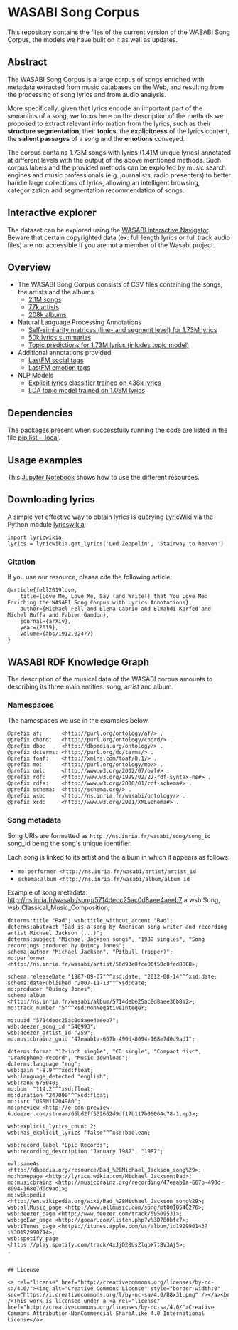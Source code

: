 # WASABI Song Corpus
This repository contains the files of the current version of the WASABI Song Corpus, the models we have built on it as well as updates.

## Abstract
The WASABI Song Corpus is a large corpus of songs enriched with metadata extracted from music databases on the Web, and resulting from the processing of song lyrics and from audio analysis. 

More specifically, given that lyrics encode an important part of the semantics of a song, we focus here on the description of the methods we proposed to extract relevant information from the lyrics, such as their **structure segmentation**, their **topics**, the **explicitness** of the lyrics content, the **salient passages** of a song and the **emotions** conveyed. 

The corpus contains 1.73M songs with lyrics (1.41M unique lyrics)  annotated at different levels with the output of the above mentioned methods. Such corpus labels and the provided methods can be exploited by music search engines and music professionals (e.g. journalists, radio presenters) to better handle large collections of lyrics, allowing an intelligent browsing, categorization and segmentation recommendation of songs.


## Interactive explorer
The dataset can be explored using the [WASABI Interactive Navigator](https://wasabi.i3s.unice.fr). Beware that certain copyrighted data (ex: full length lyrics or full track audio files) are not accessible if you are not a member of the Wasabi project.

## Overview
- The WASABI Song Corpus consists of CSV files containing the songs, the artists and the albums.
  - [2.1M songs](https://mega.nz/#!GUhzBagS!dkWiRhRKCzTpbWtWcUvoD3Rrhleq50krvvg6n0SaI-w)
  - [77k artists](https://mega.nz/#!jUojAQjb!lV6K3U49l0xzw7XzL5zXKQscSI8hntrO_FVp8luH4zE)
  - [208k albums](https://mega.nz/#!ScwnlarS!V59gnQY_oDOFzBplIok7nMnAC2QUq7UpbgmpDjLAWWQ)
- Natural Language Processing Annotations
  - [Self-similarity matrices (line- and segment level) for 1.73M lyrics](https://mega.nz/#!HR5R3ACA!wV9zqtQSxziZCdXwu3gApnrTIPyH2hMAgGUYJEqmlmk)
  - [50k lyrics summaries](https://mega.nz/#!SdpxTS4I!SdbzMWvZO9fKkIF1OkHZ5lPH6v5w0HvK-GeztBV1T-g)
  - [Topic predictions for 1.73M lyrics (inludes topic model)](https://mega.nz/#!CUpl0KKJ!tLlL1eMKjX94ZJvpaO7w7HFtozpKDlyruVwRt2z-9G4)
- Additional annotations provided
  - [LastFM social tags](https://mega.nz/#!WQx1ka7K!9PfU3K7q6JkqkfMdrirS5IRsMbEJVV1FWBEmoUGK5ME)
  - [LastFM emotion tags](https://mega.nz/#!KN5jwYpZ!GFEc04t87ylJYILQQzjMaeZNg0_DoBnYeo0dvxLoLg4)
- NLP Models
  - [Explicit lyrics classifier trained on 438k lyrics](https://mega.nz/#!ndx3zQ4I!K6Qq6Bvf9NXWHejPvMyxwTUJGn-U8K6auuN0gCktcmU)
  - [LDA topic model trained on 1.05M lyrics](https://mega.nz/#!KFhh2AyC!-OaAifvACt3CAo-Pl-D14LIOb6Gx4ReJzjmqY7StwCY)

## Dependencies
The packages present when successfully running the code are listed in the file [pip list --local](doc/pip%20list%20--local).

## Usage examples
This [Jupyter Notebook](Showcase.ipynb) shows how to use the different resources.

## Downloading lyrics
A simple yet effective way to obtain lyrics is querying [LyricWiki](https://lyrics.fandom.com/wiki/LyricWiki) via the Python module [lyricswikia](https://pypi.org/project/lyricwikia/):
```
import lyricwikia
lyrics = lyricwikia.get_lyrics('Led Zeppelin', 'Stairway to heaven')
```

### Citation
If you use our resource, please cite the following article:
```
@article{fell2019love,
    title={Love Me, Love Me, Say (and Write!) that You Love Me: Enriching the WASABI Song Corpus with Lyrics Annotations},
    author={Michael Fell and Elena Cabrio and Elmahdi Korfed and Michel Buffa and Fabien Gandon},
    journal={arXiv},
    year={2019},
    volume={abs/1912.02477}
}
```

## WASABI RDF Knowledge Graph

The description of the musical data of the WASABI corpus amounts to describing its three main entities: song, artist and album.

### Namespaces

The namespaces we use in the examples below.

```turtle
@prefix af:      <http://purl.org/ontology/af/> .
@prefix chord:   <http://purl.org/ontology/chord/> .
@prefix dbo:     <http://dbpedia.org/ontology/> .
@prefix dcterms: <http://purl.org/dc/terms/> .
@prefix foaf:    <http://xmlns.com/foaf/0.1/> .
@prefix mo:      <http://purl.org/ontology/mo/> .
@prefix owl:     <http://www.w3.org/2002/07/owl#> .
@prefix rdf:     <http://www.w3.org/1999/02/22-rdf-syntax-ns#> .
@prefix rdfs:    <http://www.w3.org/2000/01/rdf-schema#> .
@prefix schema:  <http://schema.org/> .
@prefix wsb:     <http://ns.inria.fr/wasabi/ontology/> .
@prefix xsd:     <http://www.w3.org/2001/XMLSchema#> .
```

### Song metadata

Song URIs are formatted as `http://ns.inria.fr/wasabi/song/song_id` song_id being the song's unique identifier.

Each song is linked to its artist and the album in which it appears as follows:
- `mo:performer <http://ns.inria.fr/wasabi/artist/artist_id`
- `schema:album <http://ns.inria.fr/wasabi/album/album_id`

Example of song metadata:
<http://ns.inria.fr/wasabi/song/5714dedc25ac0d8aee4aeeb7>
    a wsb:Song, wsb:Classical_Music_Composition;

    dcterms:title "Bad"; wsb:title_without_accent "Bad";
    dcterms:abstract "Bad is a song by American song writer and recording artist Michael Jackson (...)";
    dcterms:subject "Michael Jackson songs", "1987 singles", "Song recordings produced by Quincy Jones";
    schema:author "Michael Jackson", "Pitbull (rapper)";
    mo:performer <http://ns.inria.fr/wasabi/artist/56d93e0fce06f50c0fed8808>;
    
    schema:releaseDate "1987-09-07"^^xsd:date, "2012-08-14"^^xsd:date;
    schema:datePublished "2007-11-13"^^xsd:date;
    mo:producer "Quincy Jones";
    schema:album <http://ns.inria.fr/wasabi/album/5714debe25ac0d8aee36b8a2>;
    mo:track_number "5"^^xsd:nonNegativeInteger;

    mo:uuid "5714dedc25ac0d8aee4aeeb7";
    wsb:deezer_song_id "540993";
    wsb:deezer_artist_id "259";
    mo:musicbrainz_guid "47eaab1a-667b-490d-8094-168e7d0d9ad1";

    dcterms:format "12-inch single", "CD single", "Compact disc", "Gramophone record", "Music download";
    dcterms:language "eng";
    wsb:gain "-8.9"^^xsd:float;
    wsb:language_detected "english";
    wsb:rank 675040;
    mo:bpm  "114.2"^^xsd:float;
    mo:duration "247000"^^xsd:float;
    mo:isrc "USSM11204980";
    mo:preview <http://e-cdn-preview-6.deezer.com/stream/65bd2ff532662d9df17b117b06064c78-1.mp3>;

    wsb:explicit_lyrics_count 2;
    wsb:has_explicit_lyrics "false"^^xsd:boolean;

    wsb:record_label "Epic Records";
    wsb:recording_description "January 1987", "1987";

    owl:sameAs <http://dbpedia.org/resource/Bad_%28Michael_Jackson_song%29>;
    mo:homepage <http://lyrics.wikia.com/Michael_Jackson:Bad>;
    mo:musicbrainz <http://musicbrainz.org/recording/47eaab1a-667b-490d-8094-168e7d0d9ad1>;
    mo:wikipedia <http://en.wikipedia.org/wiki/Bad_%28Michael_Jackson_song%29>;
    wsb:allMusic_page <http://www.allmusic.com/song/mt0010540276>;
    wsb:deezer_page <http://www.deezer.com/track/59509531>;
    wsb:goEar_page <http://goear.com/listen.php?v%3D780bfc7>;
    wsb:iTunes_page <https://itunes.apple.com/us/album/id192990143?i%3D192990214>;
    wsb:spotify_page <https://play.spotify.com/track/4xJjD28UsZlqbX7tBV3Aj5>;
    .
```

## License

<a rel="license" href="http://creativecommons.org/licenses/by-nc-sa/4.0/"><img alt="Creative Commons License" style="border-width:0" src="https://i.creativecommons.org/l/by-nc-sa/4.0/88x31.png" /></a><br />This work is licensed under a <a rel="license" href="http://creativecommons.org/licenses/by-nc-sa/4.0/">Creative Commons Attribution-NonCommercial-ShareAlike 4.0 International License</a>.
